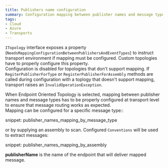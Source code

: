 ```yaml
---
title: Publishers name configuration
summary: Configuration mapping between publisher names and message types for Endpoint Oriented Topology
tags:
- Cloud
- Azure
- Transports
---
```


`ITopology` interface exposes a property (`NeedsMappingConfigurationBetweenPublishersAndEventTypes`) to instruct transport environment if mapping must be configured. Custom topologies have to properly configure this property.   
Configuration is disabled for topologies that don't support mapping. If `RegiterPublisherForType` or `RegisterPublisherForAssembly` methods are called during configuration with a toplogy that doesn't support mapping, transport raises an `InvalidOperationException`.   
   
When Endpoint Oriented Topology is selected, mapping between publisher names and message types has to be properly configured at transport level to ensure that message routing works as expected.  
Mapping can be configured for a specific message type::

snippet: publisher_names_mapping_by_message_type

or by supplying an assembly to scan. Configured `Conventions` will be used to extract messages:

snippet: publisher_names_mapping_by_assembly

**publisherName** is the name of the endpoint that will deliver mapped message.
  



